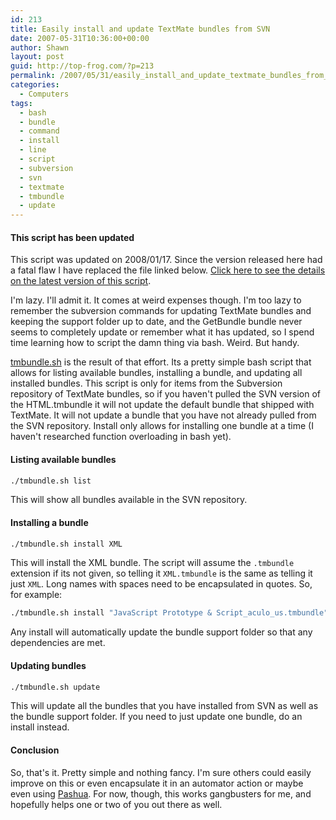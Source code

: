 ```yaml
---
id: 213
title: Easily install and update TextMate bundles from SVN
date: 2007-05-31T10:36:00+00:00
author: Shawn
layout: post
guid: http://top-frog.com/?p=213
permalink: /2007/05/31/easily_install_and_update_textmate_bundles_from_svn/
categories:
  - Computers
tags:
  - bash
  - bundle
  - command
  - install
  - line
  - script
  - subversion
  - svn
  - textmate
  - tmbundle
  - update
---
```

#### This script has been updated

This script was updated on 2008/01/17. Since the version released here had a fatal flaw I have replaced the file linked below. [Click here to see the details on the latest version of this script](/2008/01/17/tmbundle_update).

I'm lazy. I'll admit it. It comes at weird expenses though. I'm too lazy to remember the subversion commands for updating TextMate bundles and keeping the support folder up to date, and the GetBundle bundle never seems to completely update or remember what it has updated, so I spend time learning how to script the damn thing via bash. Weird. But handy.

[tmbundle.sh](/files/scripts/tmbundle.sh) is the result of that effort. Its a pretty simple bash script that allows for listing available bundles, installing a bundle, and updating all installed bundles. This script is only for items from the Subversion repository of TextMate bundles, so if you haven't pulled the SVN version of the HTML.tmbundle it will not update the default bundle that shipped with TextMate. It will not update a bundle that you have not already pulled from the SVN repository. Install only allows for installing one bundle at a time (I haven't researched function overloading in bash yet).



#### Listing available bundles

``` sh
./tmbundle.sh list
```

This will show all bundles available in the SVN repository.

#### Installing a bundle

``` sh
./tmbundle.sh install XML
```

This will install the XML bundle. The script will assume the `.tmbundle` extension if its not given, so telling it `XML.tmbundle` is the same as telling it just `XML`. Long names with spaces need to be encapsulated in quotes. So, for example:

``` sh
./tmbundle.sh install "JavaScript Prototype & Script_aculo_us.tmbundle"
```

Any install will automatically update the bundle support folder so that any dependencies are met.

#### Updating bundles

``` sh
./tmbundle.sh update
```

This will update all the bundles that you have installed from SVN as well as the bundle support folder. If you need to just update one bundle, do an install instead.

#### Conclusion

So, that's it. Pretty simple and nothing fancy. I'm sure others could easily improve on this or even encapsulate it in an automator action or maybe even using [Pashua](http://www.bluem.net/downloads/pashua_en/). For now, though, this works gangbusters for me, and hopefully helps one or two of you out there as well.